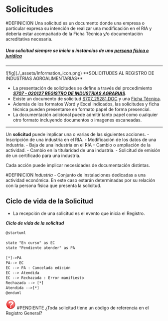 # Solicitudes


#DEFINICION Una solicitud es un documento donde una empresa o particular expresa su intención de realizar una modificación en el RIA y debería estar acompañado de la Ficha Técnica y/o documentación acreditativa necesaria.

##### Una solicitud siempre se inicia a instancias de una [persona física o jurídica](Empresas.md)

<hr>
![fig](./_assets/Information_icon.png)   **SOLICITUDES AL REGISTRO DE INDUSTRIAS AGROALIMENTARIAS**       

- La presentación de solicitudes se define  a través del procedimiento ***[S707 - 020127 REGISTRO DE INDUSTRIAS AGRARIAS](https://www.jccm.es/tramitesygestiones/registro-de-industrias-agrarias)***.
- Existe un documento de solicitud [S707_25281.DOC](https://www.jccm.es/sites/www.jccm.es/files/modelos/S707_25281.DOC) y una [Ficha Técnica](https://www.jccm.es/sites/www.jccm.es/files/modelos/S707_28664.XLS).
- Además de los formatos Word y Excel indicados, las solicitudes y ficha técnica pueden presentarse en formato papel de forma presencial.
- La documentación adicional puede admitir tanto papel como cualquier otro formato incluyendo documentos o imagenes escaneadas.

<hr>

Un **solicitud** puede implicar una o varias de las siguientes acciones.
	- Inscripción de una industria en el RIA.
	- Modificación de los datos de una industria.
	- Baja de una industria en el RIA
	- Cambio o ampliación de la actividad.
	- Cambio en la titularidad de una industria.
	- Solicitud de emisión de un certificado para una industria.

Cada acción puede implicar necesidades de documentación distintas.

#DEFINICION *Industria -* Conjunto de instalaciones dedicadas a una actividad económica. En este caso estarán determinadas por su relación con la persona física que presenta la solicitud.

## Ciclo de vida de la Solicitud
- La recepción de una solicitud es el evento que inicia el Registro.

***Ciclo de vida de la solicitud*** 
```plantuml
@startuml

state "En curso" as EC
state "Pendiente atender" as PA

[*]->PA
PA--> EC
EC --> PA : Cancelada edición
EC --> Atendida
EC --> Rechazada : Error manifiesto
Rechazada --> [*]
Atendida -->[*]
@enduml
```

![fig](./_assets/red_question_icon.png)   #PENDIENTE  ¿Toda solicitud tiene un código de referencia en el Registro General?
